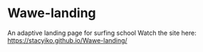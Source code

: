 # Wawe-landing
An adaptive landing page for surfing school
Watch the site here: https://stacyiko.github.io/Wawe-landing/
